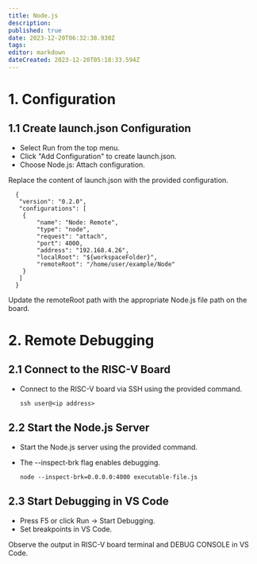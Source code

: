 ```yaml
---
title: Node.js
description: 
published: true
date: 2023-12-20T06:32:38.930Z
tags: 
editor: markdown
dateCreated: 2023-12-20T05:18:33.594Z
---
```


# 1. Configuration
## 1.1 Create launch.json Configuration
- Select Run from the top menu.
- Click "Add Configuration" to create launch.json.
- Choose Node.js: Attach configuration.

Replace the content of launch.json with the provided configuration.

      {
       "version": "0.2.0",
       "configurations": [
        {
            "name": "Node: Remote",
            "type": "node",
            "request": "attach",
            "port": 4000,
            "address": "192.168.4.26",
            "localRoot": "${workspaceFolder}",
            "remoteRoot": "/home/user/example/Node"
        }
       ]
      }
Update the remoteRoot path with the appropriate Node.js file path on the board.
# 2. Remote Debugging
## 2.1 Connect to the RISC-V Board
- Connect to the RISC-V board via SSH using the provided command.

      ssh user@<ip address> 
## 2.2 Start the Node.js Server
- Start the Node.js server using the provided command.
- The --inspect-brk flag enables debugging.

      node --inspect-brk=0.0.0.0:4000 executable-file.js 
## 2.3 Start Debugging in VS Code
- Press F5 or click Run -> Start Debugging.
- Set breakpoints in VS Code.

Observe the output in RISC-V board terminal and DEBUG CONSOLE in VS Code.